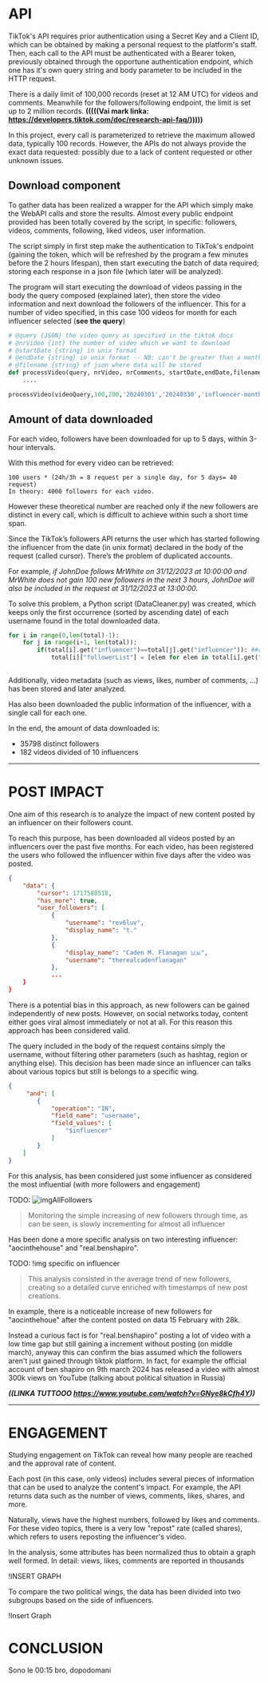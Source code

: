 # API 

TikTok's API requires prior authentication using a Secret Key and a Client ID, which can be obtained by making a personal request to the platform's staff. Then, each call to the API must be authenticated with a Bearer token, previously obtained through the opportune authentication endpoint, which one has it's own query string and body parameter to be included in the HTTP request.

There is a daily limit of 100,000 records (reset at 12 AM UTC) for videos and comments. Meanwhile for the followers/following endpoint, the limit is set up to 2 million records.
 **(((((Vai mark linka: https://developers.tiktok.com/doc/research-api-faq/)))))**

In this project, every call is parameterized to retrieve the maximum allowed data, typically 100 records. However, the APIs do not always provide the exact data requested: possibly due to a lack of content requested or other unknown issues.

## Download component

To gather data has been realized a wrapper for the API which simply make the WebAPI calls and store the results.
Almost every public endpoint provided has been totally covered by the script, in specific: followers, videos, comments, following, liked videos, user information.

The script simply in first step make the authentication to TikTok's endpoint (gaining the token, which will be refreshed by the program a few minutes before the 2 hours lifespan), then start executing the batch of data required; storing each response in a json file (which later will be analyzed).

The program will start executing the download of videos passing in the body the query composed (explained later), then store the video information and next download the followers of the influencer.
This for a number of video specified, in this case 100 videos for month for each influencer selected (**see the query**)
```python
# @query {JSON} the video query as specified in the tiktok docs
# @nrVideo {int} the number of video which we want to download
# @startDate {string} in unix format
# @endDate {string} in unix format -- NB: can't be greater than a month
# @filename {string} of json where data will be stored
def processVideo(query, nrVideo, nrComments, startDate,endDate,filename):
    ....

processVideo(videoQuery,100,200,'20240301','20240330','influencer-month')
```


## Amount of data downloaded

For each video, followers have been downloaded for up to 5 days, within 3-hour intervals.

With this method for every video can be retrieved:
```
100 users * (24h/3h = 8 request per a single day, for 5 days= 40 request)
In theory: 4000 followers for each video.
```

However these theoretical number are reached only if the new followers are distinct in every call, which is difficult to achieve within such a short time span.

Since the TikTok’s followers API returns the user which has started following the influencer from the date (in unix format) declared in the body of the request (called cursor). There’s the problem of duplicated accounts.

For example, *if JohnDoe follows MrWhite on 31/12/2023 at 10:00:00 and MrWhite does not gain 100 new followers in the next 3 hours, JohnDoe will also be included in the request at 31/12/2023 at 13:00:00.*

To solve this problem, a Python script (DataCleaner.py) was created, which keeps only the first occurrence (sorted by ascending date) of each username found in the total downloaded data.

```python
for i in range(0,len(total)-1):
    for j in range(i+1, len(total)):
        if(total[i].get("influencer")==total[j].get("influencer")): ##check if the same influencer (we don't want to remove common followers)
            total[i]["followerList"] = [elem for elem in total[i].get("followerList") if elem not in total[j].get("followerList")]
       
```

Additionally, video metadata (such as views, likes, number of comments, ...) has been stored and later analyzed.

Has also been downloaded the public information of the influencer, with a single call for each one.

In the end, the amount of data downloaded is:
- 35798 distinct followers
- 182 videos divided of 10 influencers

--------- 

# POST IMPACT

One aim of this research is to analyze the impact of new content posted by an influencer on their followers count.

To reach this purpose, has been downloaded all videos posted by an influencers over the past five months. For each video, has been registered the users who followed the influencer within five days after the video was posted.

```json
{
    "data": {
        "cursor": 1717588518,
        "has_more": true,
        "user_followers": [
            {
                "username": "rev6luv",
                "display_name": "t."
            },
            {
                "display_name": "Caden M. Flanagan 🇺🇲",
                "username": "therealcadenflanagan"
            },
            ...
    }
}            
```



There is a potential bias in this approach, as new followers can be gained independently of new posts. However, on social networks today, content either goes viral almost immediately or not at all. For this reason this approach has been considered valid.

The query included in the body of the request contains simply the username, without filtering other parameters (such as hashtag, region or anything else). This decision has been made since an influencer can talks about various topics but still is belongs to a specific wing. 
```json
{
     "and": [
        {
            "operation": "IN",
            "field_name": "username",
            "field_values": [
                "$influencer" 
            ]
        }
    ]
}
```

For this analysis, has been considered just some influencer as considered the most influential (with more followers and engagement)

TODO: ![imgAllFollowers](TO)
> Monitoring the simple increasing of new followers through time, as can be seen, is slowly incrementing for almost all influencer


Has been done a more specific analysis on two interesting influencer: "aocinthehouse" and "real.benshapiro".

TODO: !img specific on influencer
> This analysis consisted in the average trend of new followers, creating so a detailed curve enriched with timestamps of new post creations.


In example, there is a noticeable increase of new followers for "aocinthehoue" after the content posted on data 15 February with 28k.

Instead a curious fact is for "real.benshapiro" posting a lot of video with a low time gap but still gaining a increment without posting (on middle march), anyway this can confirm the bias assumed which the followers aren't just gained through tiktok platform. In fact, for example the official account of ben shapiro on 9th march 2024 has released a video with almost 300k views on YouTube (talking about political situation in Russia)

***((LINKA TUTTOOO https://www.youtube.com/watch?v=GNye8kCfh4Y))***

----------------


# ENGAGEMENT

Studying engagement on TikTok can reveal how many people are reached and the approval rate of content.

Each post (in this case, only videos) includes several pieces of information that can be used to analyze the content's impact. For example, the API returns data such as the number of views, comments, likes, shares, and more.

Naturally, views have the highest numbers, followed by likes and comments. For these video topics, there is a very low "repost" rate (called shares), which refers to users reposting the influencer's video.

In the analysis, some attributes has been normalized thus to obtain a graph well formed.
In detail: views, likes, comments are reported in thousands

!INSERT GRAPH

To compare the two political wings, the data has been divided into two subgroups based on the side of influencers.

!Insert Graph

# CONCLUSION

Sono le 00:15 bro, dopodomani